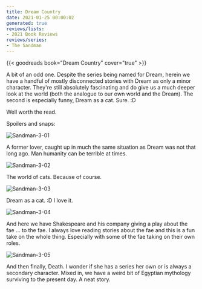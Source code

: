 ```yaml
---
title: Dream Country
date: 2021-01-25 00:00:02
generated: true
reviews/lists:
- 2021 Book Reviews
reviews/series:
- The Sandman
---
```

{{< goodreads book="Dream Country" cover="true" >}}

A bit of an odd one. Despite the series being named for Dream, herein we have a handful of mostly disconnected stories with Dream as only a minor character. They're still absolutely fascinating and do give us a much deeper look at the world (both the analogue to our own world and the Dream). The second is especially funny, Dream as a cat. Sure. :D  

Well worth the read.  

<!--more-->

Spoilers and snaps:  

![Sandman-3-01](/embeds/books/attachments/sandman-3-01.jpg)  

A former lover, caught up in much the same situation as Dream was not that long ago. Man humanity can be terrible at times.  

![Sandman-3-02](/embeds/books/attachments/sandman-3-02.jpg)  

The world of cats. Because of course.  

![Sandman-3-03](/embeds/books/attachments/sandman-3-03.jpg)  

Dream as a cat. :D I love it.  

![Sandman-3-04](/embeds/books/attachments/sandman-3-04.jpg)  

And here we have Shakespeare and his company giving a play about the fae ... to the fae. I always love reading stories about the fae and this is a fun take on the whole thing. Especially with some of the fae taking on their own roles.  

![Sandman-3-05](/embeds/books/attachments/sandman-3-05.jpg)  

And then finally, Death. I wonder if she has a series her own or is always a secondary character. Mixed in, we have a weird bit of Egyptian mythology surviving to the present day. A neat story.


